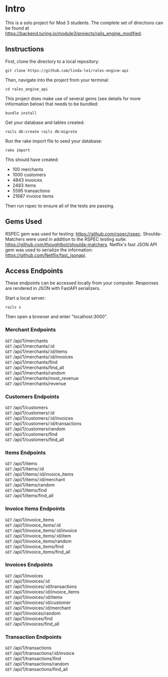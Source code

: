 # Intro

This is a solo project for Mod 3 students. The complete set of directions can be found at https://backend.turing.io/module3/projects/rails_engine_modified.

## Instructions

First, clone the directory to a local repository:

`git clone https://github.com/linda-le1/rales-engine-api`

Then, navigate into the project from your terminal:

`cd rales_engine_api`

This project does make use of several gems (see details for more information below) that needs to be bundled:

`bundle install`

Get your database and tables created:

`rails db:create
rails db:migrate`

Run the rake import file to seed your database:

`rake import`

This should have created:
- 100 merchants
- 1000 customers
- 4843 invoices
- 2483 items
- 5595 transactions
- 21687 invoice items

Then run rspec to ensure all of the tests are passing.

## Gems Used

RSPEC gem was used for testing: https://github.com/rspec/rspec.
Shoulda-Matchers were used in addition to the RSPEC testing suite: https://github.com/thoughtbot/shoulda-matchers.
Netflix's fast JSON API gem was used to serialize the information: https://github.com/Netflix/fast_jsonapi.

## Access Endpoints

These endpoints can be accessed locally from your computer. Responses are rendered in JSON with FastAPI serializers.

Start a local server:

`rails s`

Then open a browser and enter "localhost:3000".

### Merchant Endpoints

  `GET` /api/1/merchants<br/>
  `GET` /api/1/merchants/:id<br/>
  `GET` /api/1/merchants/:id/items<br/>
  `GET` /api/1/merchants/:id/invoices<br/>
  `GET` /api/1/merchants/find<br/>
  `GET` /api/1/merchants/find_all<br/>
  `GET` /api/1/merchants/random<br/>
  `GET` /api/1/merchants/most_revenue<br/>
  `GET` /api/1/merchants/revenue<br/>

  ### Customers Endpoints

  `GET` /api/1/customers<br/>
  `GET` /api/1/customers/:id<br/>
  `GET` /api/1/customers/:id/invoices<br/>
  `GET` /api/1/customers/:id/transactions<br/>
  `GET` /api/1/customers/random<br/>
  `GET` /api/1/customers/find<br/>
  `GET` /api/1/customers/find_all<br/>

  ### Items Endpoints

  `GET` /api/1/items<br/>
  `GET` /api/1/items/:id<br/>
  `GET` /api/1/items/:id/invoice_items<br/>
  `GET` /api/1/items/:id/merchant<br/>
  `GET` /api/1/items/random<br/>
  `GET` /api/1/items/find<br/>
  `GET` /api/1/items/find_all<br/>

  ### Invoice Items Endpoints

  `GET` /api/1/invoice_items<br/>
  `GET` /api/1/invoice_items/:id<br/>
  `GET` /api/1/invoice_items/:id/invoice<br/>
  `GET` /api/1/invoice_items/:id/item<br/>
  `GET` /api/1/invoice_items/random<br/>
  `GET` /api/1/invoice_items/find<br/>
  `GET` /api/1/invoice_items/find_all<br/>

  ### Invoices Endpoints

  `GET` /api/1/invoices<br/>
  `GET` /api/1/invoices/:id<br/>
  `GET` /api/1/invoices/:id/transactions<br/>
  `GET` /api/1/invoices/:id/invoice_items<br/>
  `GET` /api/1/invoices/:id/items<br/>
  `GET` /api/1/invoices/:id/customer<br/>
  `GET` /api/1/invoices/:id/merchant<br/>
  `GET` /api/1/invoices/random<br/>
  `GET` /api/1/invoices/find<br/>
  `GET` /api/1/invoices/find_all<br/>

  ### Transaction Endpoints

  `GET` /api/1/transactions<br/>
  `GET` /api/1/transactions/:id/invoice<br/>
  `GET` /api/1/transactions/find<br/>
  `GET` /api/1/transactions/random<br/>
  `GET` /api/1/transactions/find_all<br/>


